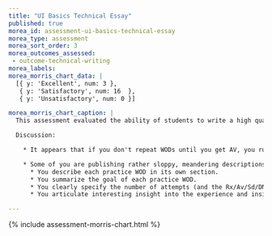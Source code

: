 ```yaml
---
title: "UI Basics Technical Essay"
published: true
morea_id: assessment-ui-basics-technical-essay
morea_type: assessment
morea_sort_order: 3
morea_outcomes_assessed:
 - outcome-technical-writing
morea_labels:
morea_morris_chart_data: |
  [{ y: 'Excellent', num: 3 },
   { y: 'Satisfactory', num: 16  },
   { y: 'Unsatisfactory', num: 0 }]

morea_morris_chart_caption: |
  This assessment evaluated the ability of students to write a high quality technical essay summarizing their experiences doing the UI Basics practice WODs.

  Discussion:

    * It appears that if you don't repeat WODs until you get AV, you run a high risk of DNF'ing on the in-class WOD.

    * Some of you are publishing rather sloppy, meandering descriptions of your experience.  Starting next week, I will deduct points for a posting that does not have minimally acceptable structure and content, including:
      * You describe each practice WOD in its own section.
      * You summarize the goal of each practice WOD.
      * You clearly specify the number of attempts (and the Rx/Av/Sd/DNF value) for each practice WOD.
      * You articulate interesting insight into the experience and insights you gained from the practice WODs.

---
```


{%  include assessment-morris-chart.html  %}
